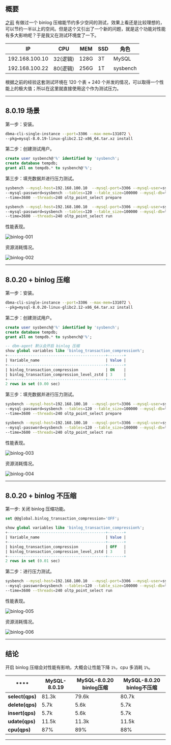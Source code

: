 ## 概要
[之前](#/blogs/809502061) 有做过一个 binlog 压缩能节约多少空间的测试，效果上看还是比较理想的，可以节约一半以上的空间。但是这个又引出了一个新的问题，就是这个功能对性能有多大影响呢？于是我又在测试环境度了一下。

|**IP**|**CPU**|**MEM**|**SSD**|**角色**|
|------|-------|-------|-------|-------|
|192.168.100.10|32(逻辑)| 128G  | 3T    |MySQL|
|192.168.100.22|80(逻辑)| 256G  | 1T    |sysbench|

根据之前的经验这套测试环境在 120 个表 + 240 个并发的情况，可以取得一个性能上的极大值；所以在这里就直接使用这个作为测试压力。


---


## 8.0.19 场景
第一步：安装。
```bash
dbma-cli-single-instance --port=3306 --max-mem=131072 \
--pkg=mysql-8.0.19-linux-glibc2.12-x86_64.tar.xz install
```
第二步：创建测试用户。
```sql
create user sysbench@'%' identified by 'sysbench';
create database tempdb;
grant all on tempdb.* to sysbench@'%';
```
第三步：填充数据并进行压力测试。
```bash
sysbench --mysql-host=192.168.100.10  --mysql-port=3306 --mysql-user=sysbench \
--mysql-password=sysbench --tables=120 --table_size=100000 --mysql-db=tempdb \
--time=3600 --threads=240 oltp_point_select prepare

sysbench --mysql-host=192.168.100.10  --mysql-port=3306 --mysql-user=sysbench \
--mysql-password=sysbench --tables=120 --table_size=100000 --mysql-db=tempdb \
--time=3600 --threads=240 oltp_point_select run
```

性能表现。

![binlog-001](static/2020-18/binlog-001.png)

资源消耗情况。

![binlog-002](static/2020-18/binlog-002.png)

---

## 8.0.20 + binlog 压缩
第一步：安装。
```bash
dbma-cli-single-instance --port=3306 --max-mem=131072 \
--pkg=mysql-8.0.20-linux-glibc2.12-x86_64.tar.xz install
```
第二步：创建测试用户。
```sql
create user sysbench@'%' identified by 'sysbench';
create database tempdb;
grant all on tempdb.* to sysbench@'%';

-- dbm-agent 默认会开启 binlog 压缩
show global variables like 'binlog_transaction_compression%';
+-------------------------------------------+-------+
| Variable_name                             | Value |
+-------------------------------------------+-------+
| binlog_transaction_compression            | ON    |
| binlog_transaction_compression_level_zstd | 3     |
+-------------------------------------------+-------+
2 rows in set (0.00 sec)
```
第三步：填充数据并进行压力测试。
```bash
sysbench --mysql-host=192.168.100.10  --mysql-port=3306 --mysql-user=sysbench \
--mysql-password=sysbench --tables=120 --table_size=100000 --mysql-db=tempdb \
--time=3600 --threads=240 oltp_point_select prepare

sysbench --mysql-host=192.168.100.10  --mysql-port=3306 --mysql-user=sysbench \
--mysql-password=sysbench --tables=120 --table_size=100000 --mysql-db=tempdb \
--time=3600 --threads=240 oltp_point_select run
```

性能表现。

![binlog-003](static/2020-18/binlog-003.png)

资源消耗情况。

![binlog-004](static/2020-18/binlog-004.png)

---
## 8.0.20 + binlog 不压缩
第一步: 关闭 binlog 压缩功能。
```sql
set @@global.binlog_transaction_compression='OFF';

show global variables like 'binlog_transaction_compression%';
+-------------------------------------------+-------+
| Variable_name                             | Value |
+-------------------------------------------+-------+
| binlog_transaction_compression            | OFF   |
| binlog_transaction_compression_level_zstd | 3     |
+-------------------------------------------+-------+
2 rows in set (0.01 sec)
```

第二步：进行压力测试。

```bash
sysbench --mysql-host=192.168.100.10  --mysql-port=3306 --mysql-user=sysbench \
--mysql-password=sysbench --tables=120 --table_size=100000 --mysql-db=tempdb \
--time=3600 --threads=240 oltp_point_select run
```

性能表现。

![binlog-005](static/2020-18/binlog-005.png)

资源消耗情况。

![binlog-006](static/2020-18/binlog-006.png)

---

## 结论
开启 binlog 压缩会对性能有影响，大概会让性能下降 `1%`，cpu 多消耗 `1%`。

|****          |**MySQL-8.0.19**|**MySQL-8.0.20 binlog压缩**|**MySQL-8.0.20 binlog不压缩**|
|----------------|----------------|--------------------|---------------------|
|**select(qps)** |81.3k           |79.6k               | 80.7k               |
|**delete(qps)** |5.7k            |5.6k                | 5.7k                |
|**insert(qps)** |5.7k            |5.6k                | 5.7k                |
|**udate(qps)**  |11.5k           |11.3k               | 11.5k               |
|**cpu(qps)**    |87%             |89%                 | 88%                 |


---
